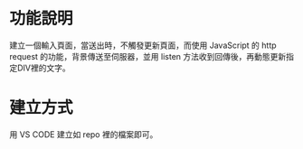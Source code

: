 # 功能說明
建立一個輸入頁面，當送出時，不觸發更新頁面，而使用 JavaScript 的 http request 的功能，背景傳送至伺服器，並用 listen 方法收到回傳後，再動態更新指定DIV裡的文字。

# 建立方式
用  VS CODE 建立如 repo 裡的檔案即可。
